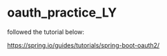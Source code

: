 # oauth_practice_LY

followed the tutorial below:

https://spring.io/guides/tutorials/spring-boot-oauth2/
